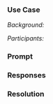 ### Use Case
*Background:*
<!-- What scenario are you trying to model -->

*Participants:*
<!-- Participants are a key component of a node -->

### Prompt

### Responses

### Resolution

